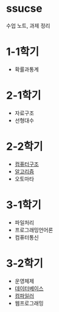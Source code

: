 # ssucse

수업 노트, 과제 정리

# 1-1학기
 - 확률과통계

# 2-1학기
 - 자료구조
 - 선형대수

# 2-2학기
 - [컴퓨터구조](./Computer%20Architecture)
 - [알고리즘](./Algorithm)
 - 오토마타

# 3-1학기
 - 파일처리
 - 프로그래밍언어론
 - 컴퓨터통신

# 3-2학기
 - 운영체제
 - [데이터베이스](./Database1)
 - [컴파일러](./Compiler)
 - 웹프로그래밍

